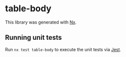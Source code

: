 # table-body

This library was generated with [Nx](https://nx.dev).

## Running unit tests

Run `nx test table-body` to execute the unit tests via [Jest](https://jestjs.io).
